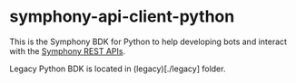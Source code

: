 # symphony-api-client-python

This is the Symphony BDK for Python to help developing bots and interact with the [Symphony REST APIs](https://developers.symphony.com/restapi/reference).

Legacy Python BDK is located in (legacy)[./legacy] folder.

